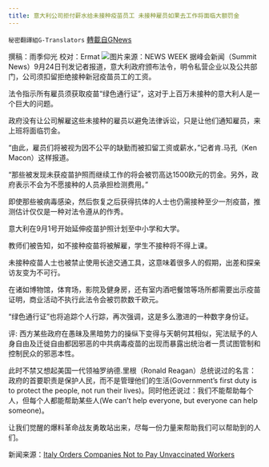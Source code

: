 ```yaml
---
title: 意大利公司拒付薪水给未接种疫苗员工 未接种雇员如果去工作将面临大额罚金
---
```

`秘密翻譯組G-Translators` [轉載自GNews](https://gnews.org/zh-hans/1554981/)

撰稿：雨季仰光
校对：Ermat
![](https://assets.gnews.org/wp-content/uploads/2021/09/unnamed-3.png)图片来源：NEWS WEEK
据峰会新闻（Summit News）9月24日刊发记者报道，意大利政府颁布法令，明令私营企业以及公共部门，公司须扣留拒绝接种新冠疫苗员工的工资。

法令指示所有雇员须获取疫苗“绿色通行证”，这对于上百万未接种的意大利人是一个巨大的问题。

政府没有让公司解雇这些未接种的雇员以避免法律诉讼，只是让他们通知雇员，来上班将面临罚金。

“由此，雇员们将被视为因不公平的缺勤而被扣留工资或薪水，”记者肯.马孔（Ken Macon）这样报道。

“那些被发现未获疫苗护照而继续工作的将会被罚高达1500欧元的罚金。另外，政府表示不会为不愿接种的人员承担检测费用。”

即使那些被病毒感染，然后恢复之后获得抗体的人士也仍需接种至少一剂疫苗，推测估计仅仅是一种对法令遵从的作秀。

意大利在9月1号开始延伸疫苗护照计划至中小学和大学。

教师们被告知，如不接种疫苗将被解雇，学生不接种将不得上课。

未接种疫苗人士也被禁止使用长途交通工具，这意味着很多人的假期，出差和探亲访友变为不可行。

在诸如博物馆，体育场，影院及健身房，还有室内酒吧餐馆等场所都需要出示疫苗证明，商业活动不执行此法令会被罚款数千欧元。

“绿色通行证”也将追踪个人行踪，再次强调，这是多么激进的一种数字身份证。

评:
西方某些政府在愚昧及黑暗势力的操纵下变得与天朝何其相似，宪法赋予的人身自由及迁徙自由都因邪恶的中共病毒疫苗的出现而暴露出统治者一贯试图管制和控制民众的邪恶本性。

此时不禁又想起美国一代领袖罗纳德.里根（Ronald Reagan）总统说过的名言：政府的首要职责是保护人民，而不是管理他们的生活(Government’s first duty is to protect the people, not run their lives)。同时他还说过：我们不能帮助每个人，但每个人都能帮助某些人(We can’t help everyone, but everyone can help someone)。

让我们觉醒的爆料革命战友勇敢站出来，尽每一份力量来帮助我们可以帮助到的人们。

新闻来源：[Italy Orders Companies Not to Pay Unvaccinated Workers](https://summit.news/2021/09/24/italy-orders-companies-not-to-pay-unvaccinated-workers/)
